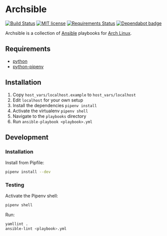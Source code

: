 # Archsible

[![Build Status](https://travis-ci.org/JamieMagee/archsible.svg?branch=master)](https://travis-ci.org/JamieMagee/archsible)
[![MIT license](https://img.shields.io/badge/license-MIT-blue.svg)](http://opensource.org/licenses/MIT)
[![Requirements Status](https://requires.io/github/JamieMagee/archsible/requirements.svg?branch=master)](https://requires.io/github/JamieMagee/archsible/requirements/?branch=master)
[![Dependabot badge](https://img.shields.io/badge/Dependabot-enabled-blue.svg)](https://dependabot.com/)

Archsible is a collection of [Ansible](https://www.ansible.com/) playbooks for [Arch Linux](https://www.archlinux.org/).

## Requirements

* [python](https://www.archlinux.org/packages/?name=python)
* [python-pipenv](https://www.archlinux.org/packages/?name=python-pipenv)

## Installation

1.  Copy `host_vars/localhost.example` to `host_vars/localhost`
2.  Edit `localhost` for your own setup
3.  Install the dependencies `pipenv install`
4.  Activate the virtualenv `pipenv shell`
5.  Navigate to the `playbooks` directory
6.  Run `ansible-playbook <playbook>.yml`

## Development

### Installation

Install from Pipfile:

```sh
pipenv install --dev
```

### Testing

Activate the Pipenv shell:

```sh
pipenv shell
```

Run:

```sh
yamllint .
ansible-lint <playbook>.yml
```